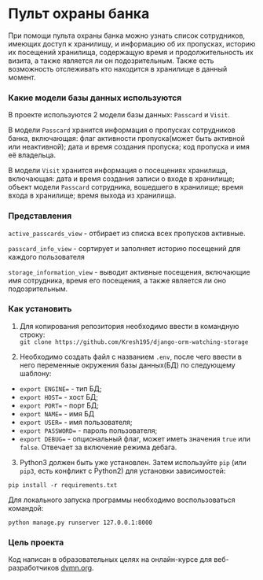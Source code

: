 # Пульт охраны банка

При помощи пульта охраны банка можно узнать список сотрудников, имеющих доступ к 
хранилищу, и информацию об их пропусках, историю их посещений хранилища, 
содержащую время и продолжительность их визита, а также является ли он 
подозрительным. Также есть возможность отслеживать кто находится в хранилище
в данный момент.


### Какие модели базы данных используются

В проекте используются 2 модели базы данных: `Passcard` и `Visit`.

В модели `Passcard` хранится информация о пропусках сотрудников банка, включающая:
флаг активности пропуска(может быть активной или неактивной); дата и время создания
пропуска; код пропуска и имя её владельца.

В модели `Visit` хранится информация о посещениях хранилища, включающая: дата и 
время 
создания записи о входе в хранилище; объект модели `Passcard` сотрудника, вошедшего
в хранилище; время входа в хранилище; время выхода из хранилища.

### Представления

`active_passcards_view` - отбирает из списка всех пропусков активные.

`passcard_info_view` - сортирует и заполняет историю посещений для каждого 
пользователя

`storage_information_view` - выводит активные посещения, включающие имя сотрудника,
время его посещения, а также является ли оно подозрительным.


### Как установить

1. Для копирования репозитория необходимо ввести в командную строку:  
     ```git clone https://github.com/Kresh195/django-orm-watching-storage```


2. Необходимо создать файл с названием `.env`, после чего ввести в него переменные
окружения базы данных(БД) по следующему шаблону:

* `export ENGINE=` - тип БД;
* `export HOST=` - хост БД;
* `export PORT=` - порт БД;
* `export NAME=` - имя БД
* `export USER=` - имя пользователя;
* `export PASSWORD=` - пароль пользователя;
* `export DEBUG=` - опциональный флаг, может иметь значения `true` или `false`. 
  Отвечает за включение режима дебага.
  

3. Python3 должен быть уже установлен. 
Затем используйте `pip` (или `pip3`, есть конфликт с Python2) для установки 
зависимостей:
```
pip install -r requirements.txt
```

Для локального запуска программы необходимо воспользоваться командой:
```
python manage.py runserver 127.0.0.1:8000
```
### Цель проекта

Код написан в образовательных целях на онлайн-курсе для веб-разработчиков 
[dvmn.org](https://dvmn.org/).